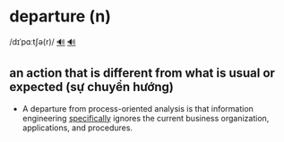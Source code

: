 # departure (n)

/dɪˈpɑːtʃə(r)/ [🔊](https://www.oxfordlearnersdictionaries.com/media/english/uk_pron/d/dep/depar/departure__gb_3.mp3) [🔊](https://www.oxfordlearnersdictionaries.com/media/english/us_pron/d/dep/depar/departure__us_1.mp3)

## an action that is different from what is usual or expected (sự chuyển hướng)

- A departure from process-oriented analysis is that information engineering [specifically](../s/specifically-adv.md#in-a-detailed-and-exact-way-cụ-thể) ignores the current business organization, applications, and procedures.